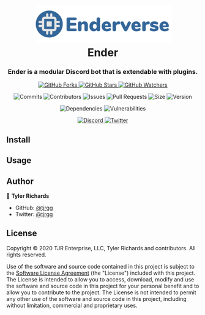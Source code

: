 <h1 align="center">
	<img src="logo.png" />
	<br />
	Ender
</h1>

<h3 align="center">
	Ender is a modular Discord bot that is extendable with plugins.
</h3>

<p align="center">
	<a href="https://github.com/Enderverse/Ender/fork">
		<img alt="GitHub Forks" src="https://img.shields.io/github/forks/Enderverse/Ender?label=Fork&style=social" />
	</a>
	<a href="https://github.com/Enderverse/Ender">
		<img alt="GitHub Stars" src="https://img.shields.io/github/stars/Enderverse/Ender?label=Star&style=social" />
	</a>
	<a href="https://github.com/Enderverse/Ender/subscription">
		<img alt="GitHub Watchers" src="https://img.shields.io/github/watchers/Enderverse/Ender?label=Watch&style=social" />
	</a>
</p>

<p align="center">
	<img alt="Commits" src="https://img.shields.io/github/commit-activity/w/Enderverse/Ender?cacheSeconds=86400&label=commits" />
	<img alt="Contributors" src="https://img.shields.io/github/contributors-anon/Enderverse/Ender?cacheSeconds=86400" />
	<img alt="Issues" src="https://img.shields.io/github/issues/Enderverse/Ender?cacheSeconds=86400" />
	<img alt="Pull Requests" src="https://img.shields.io/github/issues-pr/Enderverse/Ender?cacheSeconds=86400" />
	<!-- <img alt="Release" src="https://img.shields.io/github/v/release/Enderverse/Ender?cacheSeconds=86400" /> -->
	<img alt="Size" src="https://img.shields.io/github/repo-size/Enderverse/Ender?cacheSeconds=86400&label=size" />
	<img alt="Version" src="https://img.shields.io/github/package-json/version/Enderverse/Ender?cacheSeconds=86400&label=version" />

</p>

<p align="center">
	<img alt="Dependencies" src="https://img.shields.io/david/Enderverse/Ender?cacheSeconds=86400" />
	<img alt="Vulnerabilities" src="https://img.shields.io/snyk/vulnerabilities/github/Enderverse/Ender?cacheSeconds=86400" />
</p>

<p align="center">
	<a href="https://discordapp.com/invite/2JY79nd">
		<img alt="Discord" src="https://img.shields.io/discord/110118478119174144?style=social" />
	</a>
	<a href="https://twitter.com/tjrgg">
		<img alt="Twitter" src="https://img.shields.io/twitter/follow/tjrgg?style=social" />
	</a>
</p>


## Install

<!-- TO-DO -->


## Usage

<!-- TO-DO -->


## Author

👤 **Tyler Richards**

* GitHub: [@tjrgg](https://github.com/tjrgg)
* Twitter: [@tjrgg](https://twitter.com/tjrgg)


## License

Copyright © 2020 TJR Enterprise, LLC, Tyler Richards and contributors. All rights reserved.

Use of the software and source code contained in this project is subject to the [Software License Agreement](LICENSE.md) (the "License") included with this project. The License is intended to allow you to access, download, modify and use the software and source code in this project for your personal benefit and to allow you to contribute to the project. The License is not intended to permit any other use of the software and source code in this project, including without limitation, commercial and proprietary uses.
